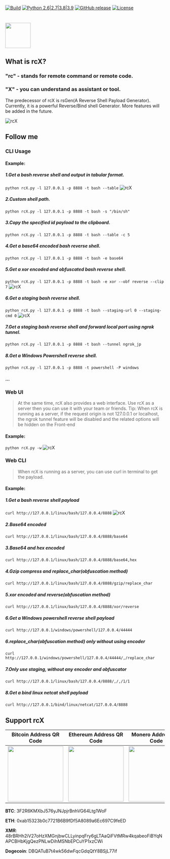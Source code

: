 
[![Build](https://github.com/FlyfishSec/rcX/actions/workflows/build.yml/badge.svg)](https://github.com/FlyfishSec/rcX/actions/workflows/build.yml)
[![Python 2.6|2.7|3.8|3.9](https://img.shields.io/badge/python-2.6|2.7|3.6|3.7|3.8|3.9|3.10-green.svg?logo=python&logoColor=yellow)](https://www.python.org/)
[![GitHub release](https://img.shields.io/github/v/tag/FlyfishSec/rcX.svg?label=release&sort=semver&color=%22blue%22)](https://github.com/FlyfishSec/rcX/releases)
[![License](https://img.shields.io/badge/license-GPLv2-red.svg)](https://raw.githubusercontent.com/sqlmapproject/sqlmap/master/LICENSE)
# [<img width="80" src="rcX-png/logo.png"/>](https://github.com/FlyfishSec/rcX/releases)
## What is rcX?
### "rc" - stands for remote command or remote code.
### "X" - you can understand as assistant or tool.

  The predecessor of rcX is rsGen(A Reverse Shell Payload Generator). Currently, it is a powerful Reverse/Bind shell Generator.
  More features will be added in the future.
  
![rcX](rcX-png/rcx-main.png "rcX")

## Follow me
### CLI Usage
#### Example:
##### 1.Get a bash reverse shell and output in tabular format.
`python rcX.py -l 127.0.0.1 -p 8888 -t bash --table`
![rcX](rcX-png/rcx-table.png "rcX")
##### 2.Custom shell path.
`python rcX.py -l 127.0.0.1 -p 8888 -t bash -s "/bin/sh"`
##### 3.Copy the specified id payload to the clipboard.
`python rcX.py -l 127.0.0.1 -p 8888 -t bash --table -c 5`
##### 4.Get a base64 encoded bash reverse shell.
`python rcX.py -l 127.0.0.1 -p 8888 -t bash -e base64`
##### 5.Get a xor encoded and obfuscated bash reverse shell.
`python rcX.py -l 127.0.0.1 -p 8888 -t bash -e xor --obf reverse --clip 7`
![rcX](rcX-png/rcx-obf.png "rcX")
##### 6.Get a staging bash reverse shell.
`python rcX.py -l 127.0.0.1 -p 8888 -t bash --staging-url 0 --staging-cmd 0`
![rcX](rcX-png/rcx-staged.png "rcX")
##### 7.Get a staging bash reverse shell and forward local port using ngrok tunnel.
`python rcX.py -l 127.0.0.1 -p 8888 -t bash --tunnel ngrok_jp`
##### 8.Get a Windows Powershell reverse shell.
`python rcX.py -l 127.0.0.1 -p 8888 -t powershell -P windows`
#### ...

### Web UI
> At the same time, rcX also provides a web interface. 
Use rcX as a server then you can use it with your team or friends.
> Tip: When rcX is running as a server, if the request origin is not 127.0.0.1 or localhost, the ngrok tunnel feature will be disabled and the related options will be hidden on the Front-end
#### Example:
`python rcX.py -w`
![rcX](rcX-png/rcx-web.gif "rcX")

### Web CLI
> When rcX is running as a server, you can use curl in terminal to get the payload.
#### Example:
##### 1.Get a bash reverse shell payload
  `curl http://127.0.0.1/linux/bash/127.0.0.4/8888`
![rcX](rcX-png/rcx-web-cli.png "rcX")
##### 2.Base64 encoded
  `curl http://127.0.0.1/linux/bash/127.0.0.4/8888/base64`

##### 3.Base64 and hex encoded
  `curl http://127.0.0.1/linux/bash/127.0.0.4/8888/base64,hex`

##### 4.Gzip compress and replace_char(obfuscation method)
  `curl http://127.0.0.1/linux/bash/127.0.0.4/8888/gzip/replace_char`

##### 5.xor encoded and reverse(obfuscation method)
  `curl http://127.0.0.1/linux/bash/127.0.0.4/8888/xor/reverse`

##### 6.Get a Windows powershell reverse shell payload
  `curl http://127.0.0.1/windows/powershell/127.0.0.4/44444`

##### 6.replace_char(obfuscation method) only without using encoder
  `curl http://127.0.0.1/windows/powershell/127.0.0.4/44444/,/replace_char`

##### 7.Only use staging, without any encoder and obfuscator
  `curl http://127.0.0.1/linux/bash/127.0.0.4/8888/,/,/1/1`

##### 8.Get a bind linux netcat shell payload
  `curl http://127.0.0.1/bind/linux/netcat/127.0.0.4/8888`


## Support rcX

|                                            Bitcoin Address QR Code                                             |                                                 Ethereum Address QR Code                                                  |                                                  Monero Address QR Code                                                   |                                                  DOGECOIN Address QR Code                                                  |
|:--------------------------------------------------------------------------------------------------------------:|:-------------------------------------------------------------------------------------------------------------------------:|:-------------------------------------------------------------------------------------------------------------------------:|:--------------------------------------------------------------------------------------------------------------------------:|
| <img width="175" height="175" src="https://cdn.rawgit.com/FlyfishSec/rsGen/master/Screenshot/donate-btc.png"/> | <img width="175" height="175" src="https://raw.githubusercontent.com/FlyfishSec/rsGen/master/Screenshot/donate-eth.png"/> | <img width="175" height="175" src="https://raw.githubusercontent.com/FlyfishSec/rsGen/master/Screenshot/donate-xmr.png"/> | <img width="175" height="175" src="https://raw.githubusercontent.com/FlyfishSec/rsGen/master/Screenshot/donate-doge.png"/> |

**BTC**: 3F2R6KMXbJ576yJNJpjrBnhVG64Ltg1WoF

**ETH**: 0xab15323b0c7721B6B9fDf5A8089a6Ec697C9feED

**XMR**: 48rBRHh2iV27oHzXMGnjbwCLLyinpqFry6gLTAaQiFVtMRw4kqabeoFiBYqNAPCBHbKjgQezPNLwDihMSNbEPCuYP1xzCWi

**Dogecoin**: DBQATuB7t4wk56dwFqcGdqQtY8BSjL77if


